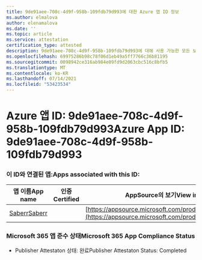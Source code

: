 ```yaml
---
title: 9de91aee-708c-4d9f-958b-109fdb79d993에 대한 Azure 앱 ID 정보
ms.author: elmalova
author: elenamalova
ms.date: ''
ms.topic: article
ms.service: attestation
certification_type: attested
description: 9de91aee-708c-4d9f-958b-109fdb79d993에 대해 사용 가능한 모든 보안 및 규정 준수 정보입니다.
ms.openlocfilehash: 69975286b98c78f06d1eb49a5ff7766c36b81195
ms.sourcegitcommit: 0098942ce316ab984e09fd9d2063cbc516c8bfb5
ms.translationtype: MT
ms.contentlocale: ko-KR
ms.lasthandoff: 07/14/2021
ms.locfileid: "53423534"
---
```

# <a name="azure-app-id-9de91aee-708c-4d9f-958b-109fdb79d993"></a><span data-ttu-id="594df-103">Azure 앱 ID: 9de91aee-708c-4d9f-958b-109fdb79d993</span><span class="sxs-lookup"><span data-stu-id="594df-103">Azure App ID: 9de91aee-708c-4d9f-958b-109fdb79d993</span></span>


### <a name="apps-associated-with-this-id"></a><span data-ttu-id="594df-104">이 ID와 연결된 앱:</span><span class="sxs-lookup"><span data-stu-id="594df-104">Apps associated with this ID:</span></span>
| <span data-ttu-id="594df-105">**앱 이름**</span><span class="sxs-lookup"><span data-stu-id="594df-105">**App name**</span></span> | <span data-ttu-id="594df-106">**인증**</span><span class="sxs-lookup"><span data-stu-id="594df-106">**Certified**</span></span> | <span data-ttu-id="594df-107">**AppSource의 보기**</span><span class="sxs-lookup"><span data-stu-id="594df-107">**View in AppSource**</span></span> |
|-|-|-|
| [<span data-ttu-id="594df-108">Saberr</span><span class="sxs-lookup"><span data-stu-id="594df-108">Saberr</span></span>](https://docs.microsoft.com/en-us/microsoft-365-app-certification/forward/WA200001501) |  | [https://appsource.microsoft.com/product/office/WA200001501](https://appsource.microsoft.com/product/office/WA200001501) |

### <a name="microsoft-365-app-compliance-status"></a><span data-ttu-id="594df-109">Microsoft 365 앱 준수 상태</span><span class="sxs-lookup"><span data-stu-id="594df-109">Microsoft 365 App Compliance Status</span></span>
- <span data-ttu-id="594df-110">Publisher Attestaton 상태: 완료</span><span class="sxs-lookup"><span data-stu-id="594df-110">Publisher Attestaton Status: Completed</span></span>
